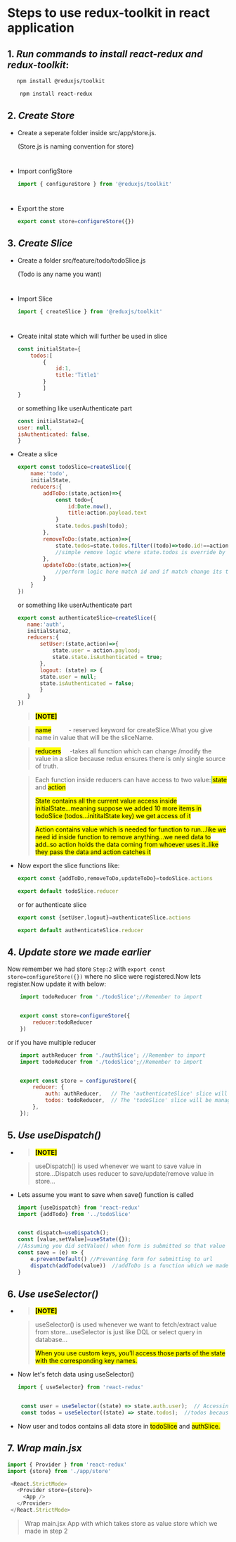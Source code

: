 # Steps to use redux-toolkit in react application

 ## 1. ***Run commands to install react-redux and redux-toolkit***:
```sh
   npm install @reduxjs/toolkit
```
```sh
    npm install react-redux
```
##
## 2. ***Create Store***

- Create a seperate folder inside src/app/store.js.

    (Store.js is naming convention for store)
    #

- Import configStore

    ```js
    import { configureStore } from '@reduxjs/toolkit'
    ```
    #

- Export the store
    ```js
    export const store=configureStore({})
    ```
##

## 3. ***Create Slice***

- Create a folder src/feature/todo/todoSlice.js

    (Todo is any name you want)
    #
- Import Slice
    ```js
    import { createSlice } from '@reduxjs/toolkit'
    ```
    #
- Create inital state which will further be used in slice

    ```js
    const initialState={
        todos:[
            {
                id:1,
                title:'Title1'
            }
            ]
    }
    ```
    or something like userAuthenticate part
    ```js
    const initialState2={
    user: null,
    isAuthenticated: false,
  }

    ```
- Create a slice
    ```js
    export const todoSlice=createSlice({
        name:'todo',
        initialState,
        reducers:{
            addToDo:(state,action)=>{
                const todo={
                    id:Date.now(),
                    title:action.payload.text
                }
                state.todos.push(todo);
            },
            removeToDo:(state,action)=>{
                state.todos=state.todos.filter((todo)=>todo.id!==action.payload)
                //simple remove logic where state.todos is override by taking all values except the one in which id matches
            },
            updateToDo:(state,action)=>{
                //perform logic here match id and if match change its title to action.payload
            }
        }
    })
    ```
     or something like userAuthenticate part
     ```js
     export const authenticateSlice=createSlice({
        name:'auth',
        initialState2,
        reducers:{
            setUser:(state,action)=>{
                state.user = action.payload;
                state.state.isAuthenticated = true;
            },
            logout: (state) => {
            state.user = null;
            state.isAuthenticated = false;
            }
        }
    })
     ```
  > <span style="color: #f54263; font-weight: bold;"><mark>[NOTE]<mark></span>

    > <span style="background-color: #f54263; color: #000000"><mark>name</mark></span>&nbsp;&nbsp;&nbsp;&nbsp;&nbsp;&nbsp;&nbsp;&nbsp;&nbsp;&nbsp;- reserved keyword for createSlice.What you give name in value that will be the sliceName.

    ><span style="background-color: #f54263; color: #000000"><mark>reducers</mark></span>&nbsp;&nbsp;&nbsp;&nbsp;&nbsp;-takes all function which can change /modify the value in a slice because redux ensures there is only single source of truth.

    >Each function inside reducers can have access to  two value:<span style="background-color: #a1d6a1; color: #000000"> <mark>state</mark> </span> and <span style="background-color: #a1d6a1; color: #000000"><mark>action</mark> </span>
    >
    >   <span style="background-color: #a1d6a1; color: #000000"><mark> State contains all the current value access inside initialState...meaning suppose we added 10 more items in todoSlice (todos...inititalState key) we get access of it </mark></span>
    >
    ><span style="background-color: #a1d6a1; color: #000000"><mark> Action contains value which is needed for function to run...like we need id inside function to remove anything...we need data to add..so action holds the data coming from whoever uses it..like they pass the data and action catches it</mark></span>



- Now export the slice functions like:
    ```js
    export const {addToDo,removeToDo,updateToDo}=todoSlice.actions
    
    export default todoSlice.reducer 
    ```
    or for authenticate slice
    ```js
    export const {setUser,logout}=authenticateSlice.actions

    export default authenticateSlice.reducer
    ```

##

## 4. ***Update store we made earlier***
 Now remember we had store ```Step:2``` with ``` export const store=configureStore({}) ``` where no slice were registered.Now lets register.Now update it with below:

```js
    import todoReducer from './todoSlice';//Remember to import


    export const store=configureStore({
        reducer:todoReducer
    })
```

or if you have multiple reducer 
```js
    import authReducer from './authSlice'; //Remember to import 
    import todoReducer from './todoSlice';//Remember to import


    export const store = configureStore({
        reducer: {
            auth: authReducer,   // The 'authenticateSlice' slice will be managed by authReducer
            todos: todoReducer,  // The 'todoSlice' slice will be managed by todoReducer
        },
    });
```
##

## 5. ***Use useDispatch()***

- > <span style="color: #f54263; font-weight: bold;"><mark>[NOTE]<mark></span>

    > useDispatch() is used whenever we want to save value in store...Dispatch uses reducer to save/update/remove value in store...

- Lets assume you want to save when save() function is called 
    ```js
    import {useDispatch} from 'react-redux'
    import {addTodo} from '../todoSlice' 


    const dispatch=useDispatch();
    const [value,setValue]=useState({});
    //Assuming you did setValue() when form is submitted so that value have now data
    const save = (e) => {
        e.preventDefault() //Preventing form for submitting to url
        dispatch(addTodo(value))  //addToDo is a function which we made in toDoreducers
    }
    ```
##

## 6. ***Use useSelector()***
- > <span style="color: #f54263; font-weight: bold;"><mark>[NOTE]<mark></span>

    > useSelector() is used whenever we want to fetch/extract value from store...useSelector is just like DQL or select query in database...
    >
    ><mark>When you use custom keys, you’ll access those parts of the state with the corresponding key names. </mark>

- Now let's fetch data using useSelector()

    ```js
    import { useSelector} from 'react-redux'


     const user = useSelector((state) => state.auth.user);  // Accessing user via 'auth'
     const todos = useSelector((state) => state.todos);  //todos because we defined key as todos in store

    ```
- Now user and todos contains all data store in <mark> todoSlice</mark> and <mark>authSlice.</mark>


##

## 7. ***Wrap main.jsx***

```js
import { Provider } from 'react-redux'
import {store} from './app/store'

 <React.StrictMode>
   <Provider store={store}>
     <App />
   </Provider>
 </React.StrictMode>
```
>Wrap main.jsx App with <Provider > which takes store as value store which we made in step 2





